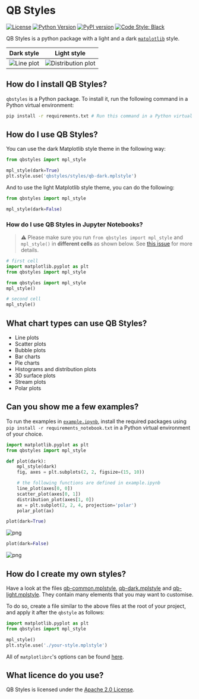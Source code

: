 # QB Styles

[![License](https://img.shields.io/badge/license-Apache%202.0-blue.svg)](https://opensource.org/licenses/Apache-2.0)
[![Python Version](https://img.shields.io/pypi/pyversions/qbstyles.svg)](https://pypi.org/project/qbstyles/)
[![PyPI version](https://badge.fury.io/py/qbstyles.svg)](https://pypi.org/project/qbstyles/)
[![Code Style: Black](https://img.shields.io/badge/code%20style-black-black.svg)](https://github.com/ambv/black)

QB Styles is a python package with a light and a dark [`matplotlib`](https://github.com/matplotlib/matplotlib) style.

| Dark style                                                                                                   | Light style                                                                                                                                |
| ------------------------------------------------------------------------------------------------------------ | ------------------------------------------------------------------------------------------------------------------------------------------ |
| ![Line plot](https://github.com/quantumblacklabs/qbstyles/raw/master/examples/line.png?raw=true "Line plot") | ![Distribution plot](https://github.com/quantumblacklabs/qbstyles/raw/master/examples/distribution_light.png?raw=true "Distribution plot") |

## How do I install QB Styles?

`qbstyles` is a Python package. To install it, run the following command in a Python virtual environment:

```bash
pip install -r requirements.txt # Run this command in a Python virtual environment to install the required packages.
```

## How do I use QB Styles?

You can use the dark Matplotlib style theme in the following way:

```python
from qbstyles import mpl_style

mpl_style(dark=True)
plt.style.use('qbstyles/styles/qb-dark.mplstyle')
```

And to use the light Matplotlib style theme, you can do the following:

```python
from qbstyles import mpl_style

mpl_style(dark=False)
```

### How do I use QB Styles in Jupyter Notebooks?

> ⚠️ Please make sure you run `from qbstyles import mpl_style` and `mpl_style()` in **different cells** as shown below. See [this issue](https://github.com/jupyter/notebook/issues/3691) for more details.

```python
# first cell
import matplotlib.pyplot as plt
from qbstyles import mpl_style

from qbstyles import mpl_style
mpl_style()
```

```python
# second cell
mpl_style()
```

## What chart types can use QB Styles?

- Line plots
- Scatter plots
- Bubble plots
- Bar charts
- Pie charts
- Histograms and distribution plots
- 3D surface plots
- Stream plots
- Polar plots

## Can you show me a few examples?

To run the examples in [`example.ipynb`](https://github.com/quantumblacklabs/qbstyles/blob/master/example.ipynb), install the required packages using `pip install -r requirements_notebook.txt` in a Python virtual environment of your choice.

```python
import matplotlib.pyplot as plt
from qbstyles import mpl_style

def plot(dark):
    mpl_style(dark)
    fig, axes = plt.subplots(2, 2, figsize=(15, 10))

    # the following functions are defined in example.ipynb
    line_plot(axes[0, 0])
    scatter_plot(axes[0, 1])
    distribution_plot(axes[1, 0])
    ax = plt.subplot(2, 2, 4, projection='polar')
    polar_plot(ax)

plot(dark=True)
```

![png](https://github.com/quantumblacklabs/qbstyles/raw/master/examples/output_6_0.png?raw=true)

```python
plot(dark=False)
```

![png](https://github.com/quantumblacklabs/qbstyles/raw/master/examples/output_7_0.png?raw=true)
## How do I create my own styles?

Have a look at the files [qb-common.mplstyle](https://github.com/quantumblacklabs/qbstyles/blob/master/qbstyles/styles/qb-common.mplstyle), [qb-dark.mplstyle](https://github.com/quantumblacklabs/qbstyles/blob/master/qbstyles/styles/qb-dark.mplstyle) and [qb-light.mplstyle](https://github.com/quantumblacklabs/qbstyles/blob/master/qbstyles/styles/qb-light.mplstyle). They contain many elements that you may want to customise.

To do so, create a file similar to the above files at the root of your project, and apply it after the `qbstyle` as follows:

```python
import matplotlib.pyplot as plt
from qbstyles import mpl_style

mpl_style()
plt.style.use('./your-style.mplstyle')
```

All of `matplotlibrc`'s options can be found [here](https://matplotlib.org/tutorials/introductory/customizing.html#a-sample-matplotlibrc-file).

## What licence do you use?

QB Styles is licensed under the [Apache 2.0 License](https://www.apache.org/licenses/LICENSE-2.0).
